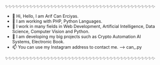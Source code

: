✨✨✨✨✨✨✨✨✨✨✨✨✨✨✨✨✨✨✨✨✨✨✨✨✨✨✨✨✨✨✨✨✨✨✨✨✨✨✨✨✨✨✨


- 👋 Hi, Hello, I am Arif Can Erciyas.
- 👀 I am working with PHP, Python Languages.
- 🌱 I work in many fields in Web Development, Artificial Intelligence, Data Science, Computer Vision and Python.
- 💞️ I am developing my big projects such as Crypto Automation AI Systems, Electronic Book.
- 📫 You can use my Instagram address to contact me. --> can_.py


✨✨✨✨✨✨✨✨✨✨✨✨✨✨✨✨✨✨✨✨✨✨✨✨✨✨✨✨✨✨✨✨✨✨✨✨✨✨✨✨✨✨✨

